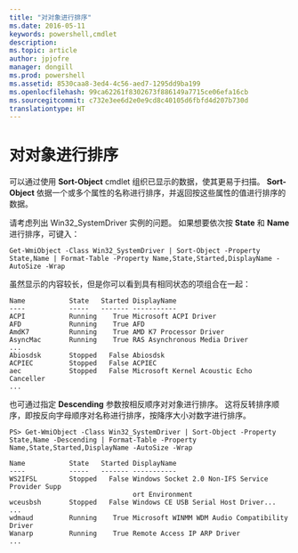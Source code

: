 ```yaml
---
title: "对对象进行排序"
ms.date: 2016-05-11
keywords: powershell,cmdlet
description: 
ms.topic: article
author: jpjofre
manager: dongill
ms.prod: powershell
ms.assetid: 8530caa8-3ed4-4c56-aed7-1295dd9ba199
ms.openlocfilehash: 99ca62261f8302673f886149a7715ce06efa16cb
ms.sourcegitcommit: c732e3ee6d2e0e9cd8c40105d6fbfd4d207b730d
translationtype: HT
---
```

# <a name="sorting-objects"></a>对对象进行排序
可以通过使用 **Sort-Object** cmdlet 组织已显示的数据，使其更易于扫描。 **Sort-Object** 依据一个或多个属性的名称进行排序，并返回按这些属性的值进行排序的数据。

请考虑列出 Win32_SystemDriver 实例的问题。 如果想要依次按 **State** 和 **Name** 进行排序，可键入：

```
Get-WmiObject -Class Win32_SystemDriver | Sort-Object -Property State,Name | Format-Table -Property Name,State,Started,DisplayName -AutoSize -Wrap
```

虽然显示的内容较长，但是你可以看到具有相同状态的项组合在一起：

```
Name           State   Started DisplayName
----           -----   ------- -----------
ACPI           Running    True Microsoft ACPI Driver
AFD            Running    True AFD
AmdK7          Running    True AMD K7 Processor Driver
AsyncMac       Running    True RAS Asynchronous Media Driver
...
Abiosdsk       Stopped   False Abiosdsk
ACPIEC         Stopped   False ACPIEC
aec            Stopped   False Microsoft Kernel Acoustic Echo Canceller
...
```

也可通过指定 **Descending** 参数按相反顺序对对象进行排序。 这将反转排序顺序，即按反向字母顺序对名称进行排序，按降序大小对数字进行排序。

```
PS> Get-WmiObject -Class Win32_SystemDriver | Sort-Object -Property State,Name -Descending | Format-Table -Property Name,State,Started,DisplayName -AutoSize -Wrap

Name           State   Started DisplayName
----           -----   ------- -----------
WS2IFSL        Stopped   False Windows Socket 2.0 Non-IFS Service Provider Supp
                               ort Environment
wceusbsh       Stopped   False Windows CE USB Serial Host Driver...
...
wdmaud         Running    True Microsoft WINMM WDM Audio Compatibility Driver
Wanarp         Running    True Remote Access IP ARP Driver
...
```

